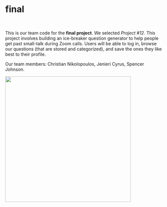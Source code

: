 # final

<br>
<p>This is our team code for the <b>final project</b>. We selected <i>Project #12</i>. This project involves building an ice-breaker question generator to help people get past small-talk during Zoom calls. Users will be able to log in, browse our questions (that are stored and categorized), and save the ones they like best to their profile. <p>
<p>Our team members: Christian Nikolopoulos, Jenieri Cyrus, Spencer Johnson.<p>

<p><img src="http://www.staffmanagement.com/wp-content/uploads/2016/03/SmallTalk.jpg"width="400" height="400" alt="">
          </p>
